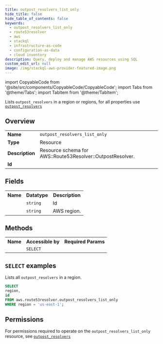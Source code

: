 ```yaml
---
title: outpost_resolvers_list_only
hide_title: false
hide_table_of_contents: false
keywords:
  - outpost_resolvers_list_only
  - route53resolver
  - aws
  - stackql
  - infrastructure-as-code
  - configuration-as-data
  - cloud inventory
description: Query, deploy and manage AWS resources using SQL
custom_edit_url: null
image: /img/stackql-aws-provider-featured-image.png
---
```


import CopyableCode from '@site/src/components/CopyableCode/CopyableCode';
import Tabs from '@theme/Tabs';
import TabItem from '@theme/TabItem';

Lists <code>outpost_resolvers</code> in a region or regions, for all properties use <a href="/services/serviceName/outpost_resolvers/"><code>outpost_resolvers</code></a>

## Overview
<table>
<tbody>
<tr><td><b>Name</b></td><td><code>outpost_resolvers_list_only</code></td></tr>
<tr><td><b>Type</b></td><td>Resource</td></tr>
<tr><td><b>Description</b></td><td>Resource schema for AWS::Route53Resolver::OutpostResolver.</td></tr>
<tr><td><b>Id</b></td><td><CopyableCode code="aws.route53resolver.outpost_resolvers_list_only" /></td></tr>
</tbody>
</table>

## Fields
<table>
<tbody>
<tr><th>Name</th><th>Datatype</th><th>Description</th></tr><tr><td><CopyableCode code="id" /></td><td><code>string</code></td><td>Id</td></tr>
<tr><td><CopyableCode code="region" /></td><td><code>string</code></td><td>AWS region.</td></tr>
</tbody>
</table>

## Methods

<table>
<tbody>
  <tr>
    <th>Name</th>
    <th>Accessible by</th>
    <th>Required Params</th>
  </tr>
  <tr>
    <td><CopyableCode code="list_resources" /></td>
    <td><code>SELECT</code></td>
    <td><CopyableCode code="region" /></td>
  </tr>
</tbody>
</table>

## `SELECT` examples
Lists all <code>outpost_resolvers</code> in a region.
```sql
SELECT
region,
id
FROM aws.route53resolver.outpost_resolvers_list_only
WHERE region = 'us-east-1';
```


## Permissions

For permissions required to operate on the <code>outpost_resolvers_list_only</code> resource, see <a href="/services/route53resolver/outpost_resolvers/#permissions"><code>outpost_resolvers</code></a>


